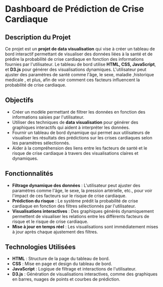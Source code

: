 # Dashboard de Prédiction de Crise Cardiaque 

## Description du Projet

Ce projet est un **projet de data visualisation** qui vise à créer un tableau de bord interactif permettant de visualiser des données liées à la santé et de prédire la probabilité de crise cardiaque en fonction des informations fournies par l'utilisateur. Le tableau de bord utilise **HTML, CSS, JavaScript**, et **D3.js** pour générer des visualisations dynamiques. L'utilisateur peut ajuster des paramètres de santé comme l'âge, le sexe, maladie ,historique medicale , et plus, afin de voir comment ces facteurs influencent la probabilité de crise cardiaque.

## Objectifs

- Créer un modèle permettant de filtrer les données en fonction des informations saisies par l'utilisateur.
- Utiliser des techniques de **data visualisation** pour générer des graphiques interactifs qui aident à interpréter les données.
- Fournir un tableau de bord dynamique qui permet aux utilisateurs de visualiser les résultats des prédictions sur les crises cardiaques selon les paramètres sélectionnés.
- Aider à la compréhension des liens entre les facteurs de santé et le risque de crise cardiaque à travers des visualisations claires et dynamiques.

## Fonctionnalités

- **Filtrage dynamique des données** : L'utilisateur peut ajuster des paramètres comme l'âge, le sexe, la pression artérielle, etc., pour voir l'impact de ces facteurs sur le risque de crise cardiaque.
- **Prédiction du risque** : Le système prédit la probabilité de crise cardiaque en fonction des filtres sélectionnés par l'utilisateur.
- **Visualisations interactives** : Des graphiques générés dynamiquement permettent de visualiser les relations entre les différents facteurs de risque et le risque de crise cardiaque.
- **Mise à jour en temps réel** : Les visualisations sont immédiatement mises à jour après chaque ajustement des filtres.

## Technologies Utilisées

- **HTML** : Structure de la page du tableau de bord.
- **CSS** : Mise en page et design du tableau de bord.
- **JavaScript** : Logique de filtrage et interactions de l'utilisateur.
- **D3.js** : Génération de visualisations interactives, comme des graphiques en barres, nuages de points et courbes de prédiction.


